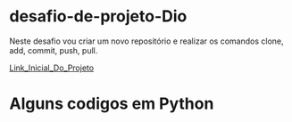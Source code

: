 # desafio-de-projeto-Dio
Neste desafio vou criar um novo repositório e realizar os comandos clone, add, commit, push, pull. 

[Link_Inicial_Do_Projeto](https://github.com/FernandaPavao/desafio-github-dio-primeiro-repositorio)
# Alguns codigos em Python
